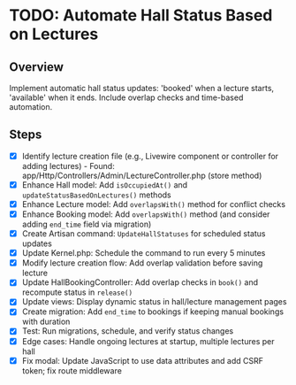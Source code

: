 # TODO: Automate Hall Status Based on Lectures

## Overview
Implement automatic hall status updates: 'booked' when a lecture starts, 'available' when it ends. Include overlap checks and time-based automation.

## Steps
- [x] Identify lecture creation file (e.g., Livewire component or controller for adding lectures) - Found: app/Http/Controllers/Admin/LectureController.php (store method)
- [x] Enhance Hall model: Add `isOccupiedAt()` and `updateStatusBasedOnLectures()` methods
- [x] Enhance Lecture model: Add `overlapsWith()` method for conflict checks
- [x] Enhance Booking model: Add `overlapsWith()` method (and consider adding `end_time` field via migration)
- [x] Create Artisan command: `UpdateHallStatuses` for scheduled status updates
- [x] Update Kernel.php: Schedule the command to run every 5 minutes
- [x] Modify lecture creation flow: Add overlap validation before saving lecture
- [x] Update HallBookingController: Add overlap checks in `book()` and recompute status in `release()`
- [x] Update views: Display dynamic status in hall/lecture management pages
- [x] Create migration: Add `end_time` to bookings if keeping manual bookings with duration
- [x] Test: Run migrations, schedule, and verify status changes
- [x] Edge cases: Handle ongoing lectures at startup, multiple lectures per hall
- [x] Fix modal: Update JavaScript to use data attributes and add CSRF token; fix route middleware
